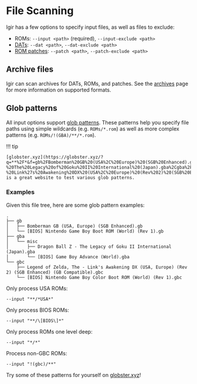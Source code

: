 # File Scanning

Igir has a few options to specify input files, as well as files to exclude:

- ROMs: `--input <path>` (required), `--input-exclude <path>`
- [DATs](../dats/processing.md): `--dat <path>`, `--dat-exclude <path>`
- [ROM patches](../roms/patching.md): `--patch <path>`, `--patch-exclude <path>`

## Archive files

Igir can scan archives for DATs, ROMs, and patches. See the [archives](reading-archives.md) page for more information on supported formats.

## Glob patterns

All input options support [glob patterns](https://en.wikipedia.org/wiki/Glob_(programming)). These patterns help you specify file paths using simple wildcards (e.g. `ROMs/*.rom`) as well as more complex patterns (e.g. `ROMs/!(GBA)/**/*.rom`).

!!! tip

    [globster.xyz](https://globster.xyz/?q=**%2F*&f=gb%2FBomberman%20GB%20(USA%2C%20Europe)%20(SGB%20Enhanced).gb%2Cgb%2F%5BBIOS%5D%20Nintendo%20Game%20Boy%20Boot%20ROM%20(World)%20(Rev%201).gb%2Cgba%2Fmisc%2FDragon%20Ball%20Z%20-%20The%20Legacy%20of%20Goku%20II%20International%20(Japan).gba%2Cgba%2Fmisc%2F%5BBIOS%5D%20Game%20Boy%20Advance%20(World).gba%2Cgbc%2FLegend%20of%20Zelda%2C%20The%20-%20Link%27s%20Awakening%20DX%20(USA%2C%20Europe)%20(Rev%202)%20(SGB%20Enhanced)%20(GB%20Compatible).gbc%2Cgbc%2F%5BBIOS%5D%20Nintendo%20Game%20Boy%20Color%20Boot%20ROM%20(World)%20(Rev%201).gbc) is a great website to test various glob patterns.

### Examples

Given this file tree, here are some glob pattern examples:

```text
.
├── gb
│   ├── Bomberman GB (USA, Europe) (SGB Enhanced).gb
│   └── [BIOS] Nintendo Game Boy Boot ROM (World) (Rev 1).gb
├── gba
│   └── misc
│       ├── Dragon Ball Z - The Legacy of Goku II International (Japan).gba
│       └── [BIOS] Game Boy Advance (World).gba
└── gbc
    ├── Legend of Zelda, The - Link's Awakening DX (USA, Europe) (Rev 2) (SGB Enhanced) (GB Compatible).gbc
    └── [BIOS] Nintendo Game Boy Color Boot ROM (World) (Rev 1).gbc
```

Only process USA ROMs:

```text
--input "**/*USA*"
```

Only process BIOS ROMs:

```text
--input "**/\[BIOS\]*"
```

Only process ROMs one level deep:

```text
--input "*/*"
```

Process non-GBC ROMs:

```text
--input "!(gbc)/**"
```

Try some of these patterns for yourself on [globster.xyz](https://globster.xyz/?q=**%2F*&f=gb%2FBomberman%20GB%20(USA%2C%20Europe)%20(SGB%20Enhanced).gb%2Cgb%2F%5BBIOS%5D%20Nintendo%20Game%20Boy%20Boot%20ROM%20(World)%20(Rev%201).gb%2Cgba%2Fmisc%2FDragon%20Ball%20Z%20-%20The%20Legacy%20of%20Goku%20II%20International%20(Japan).gba%2Cgba%2Fmisc%2F%5BBIOS%5D%20Game%20Boy%20Advance%20(World).gba%2Cgbc%2FLegend%20of%20Zelda%2C%20The%20-%20Link%27s%20Awakening%20DX%20(USA%2C%20Europe)%20(Rev%202)%20(SGB%20Enhanced)%20(GB%20Compatible).gbc%2Cgbc%2F%5BBIOS%5D%20Nintendo%20Game%20Boy%20Color%20Boot%20ROM%20(World)%20(Rev%201).gbc)!
